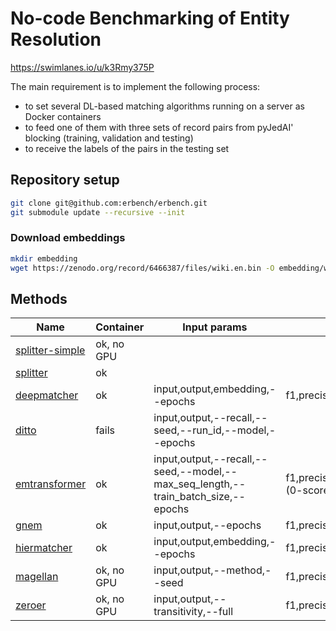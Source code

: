# No-code Benchmarking of Entity Resolution

https://swimlanes.io/u/k3Rmy375P

The main requirement is to implement the following process:

- to set several DL-based matching algorithms running on a server as Docker containers
- to feed one of them with three sets of record pairs from pyJedAI' blocking (training, validation and testing)
- to receive the labels of the pairs in the testing set

## Repository setup

```bash
git clone git@github.com:erbench/erbench.git
git submodule update --recursive --init
```

### Download embeddings

```bash
mkdir embedding
wget https://zenodo.org/record/6466387/files/wiki.en.bin -O embedding/wiki.en.bin
```

## Methods

| Name                                             | Container  | Input params                                                                      | Metrics columns                                     | Predictions columns                   |
| ------------------------------------------------ | ---------- | --------------------------------------------------------------------------------- | --------------------------------------------------- | ------------------------------------- |
| [splitter-simple](splitter-simple/README.md)     | ok, no GPU |                                                                                   |                                                     |                                       |
| [splitter](splitter/README.md)                   | ok         |                                                                                   |                                                     |                                       |
| [deepmatcher](methods/deepmatcher/README.md)     | ok         | input,output,embedding,--epochs                                                   | f1,precision,recall,train_time,eval_time            | tableA_id,tableB_id,label,prob_class1 |
| [ditto](methods/ditto/README.md)                 | fails      | input,output,--recall,--seed,--run_id,--model,--epochs                            |                                                     |                                       |
| [emtransformer](methods/emtransformer/README.md) | ok         | input,output,--recall,--seed,--model,--max_seq_length,--train_batch_size,--epochs | f1,precision,recall,train_time,eval_time (0-scores) | tableA_id,tableB_id (empty)           |
| [gnem](methods/gnem/README.md)                   | ok         | input,output,--epochs                                                             | f1,precision,recall,train_time,eval_time            | tableA_id,tableB_id                   |
| [hiermatcher](methods/hiermatcher/README.md)     | ok         | input,output,embedding,--epochs                                                   | f1,precision,recall,train_time,eval_time            | tableA_id,tableB_id,label,prob_class1 |
| [magellan](methods/magellan/README.md)           | ok, no GPU | input,output,--method,--seed                                                      | f1,precision,recall,train_time,eval_time            | tableA_id,tableB_id                   |
| [zeroer](methods/zeroer/README.md)               | ok, no GPU | input,output,--transitivity,--full                                                | f1,precision,recall,train_time,eval_time            | tableA_id,tableB_id                   |
